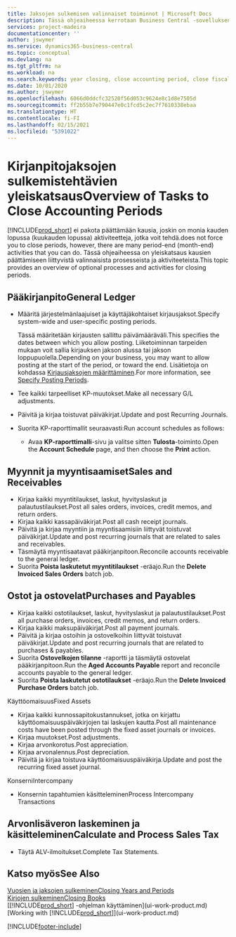 ```yaml
---
title: Jaksojen sulkemisen valinnaiset toiminnot | Microsoft Docs
description: Tässä ohjeaiheessa kerrotaan Business Central -sovelluksen kirjanpitojaksojen sulkemisen valinnaisista prosesseista ja toiminnoista.
services: project-madeira
documentationcenter: ''
author: jswymer
ms.service: dynamics365-business-central
ms.topic: conceptual
ms.devlang: na
ms.tgt_pltfrm: na
ms.workload: na
ms.search.keywords: year closing, close accounting period, close fiscal year, aging, creditor payments, vendor payments
ms.date: 10/01/2020
ms.author: jswymer
ms.openlocfilehash: 6066d0ddcfc32520f56d053c9624e8c1d8e7505d
ms.sourcegitcommit: ff2b55b7e790447e0c1fcd5c2ec7f7610338ebaa
ms.translationtype: HT
ms.contentlocale: fi-FI
ms.lasthandoff: 02/15/2021
ms.locfileid: "5391022"
---
```

# <a name="overview-of-tasks-to-close-accounting-periods"></a><span data-ttu-id="96e33-103">Kirjanpitojaksojen sulkemistehtävien yleiskatsaus</span><span class="sxs-lookup"><span data-stu-id="96e33-103">Overview of Tasks to Close Accounting Periods</span></span>
[!INCLUDE[prod_short](includes/prod_short.md)] <span data-ttu-id="96e33-104">ei pakota päättämään kausia, joskin on monia kauden lopussa (kuukauden lopussa) aktiviteetteja, jotka voit tehdä.</span><span class="sxs-lookup"><span data-stu-id="96e33-104">does not force you to close periods, however, there are many period-end (month-end) activities that you can do.</span></span> <span data-ttu-id="96e33-105">Tässä ohjeaiheessa on yleiskatsaus kausien päättämiseen liittyvistä valinnaisista prosesseista ja aktiviteeteista.</span><span class="sxs-lookup"><span data-stu-id="96e33-105">This topic provides an overview of optional processes and activities for closing periods.</span></span>  

## <a name="general-ledger"></a><span data-ttu-id="96e33-106">Pääkirjanpito</span><span class="sxs-lookup"><span data-stu-id="96e33-106">General Ledger</span></span>
* <span data-ttu-id="96e33-107">Määritä järjestelmänlaajuiset ja käyttäjäkohtaiset kirjausjaksot.</span><span class="sxs-lookup"><span data-stu-id="96e33-107">Specify system-wide and user-specific posting periods.</span></span>  

    <span data-ttu-id="96e33-108">Tässä määritetään kirjausten sallittu päivämääräväli.</span><span class="sxs-lookup"><span data-stu-id="96e33-108">This specifies the dates between which you allow posting.</span></span> <span data-ttu-id="96e33-109">Liiketoiminnan tarpeiden mukaan voit sallia kirjauksen jakson alussa tai jakson loppupuolella.</span><span class="sxs-lookup"><span data-stu-id="96e33-109">Depending on your business, you may want to allow posting at the start of the period, or toward the end.</span></span> <span data-ttu-id="96e33-110">Lisätietoja on kohdassa [Kirjausjaksojen määrittäminen](finance-how-specify-posting-periods.md).</span><span class="sxs-lookup"><span data-stu-id="96e33-110">For more information, see [Specify Posting Periods](finance-how-specify-posting-periods.md).</span></span>  
* <span data-ttu-id="96e33-111">Tee kaikki tarpeelliset KP-muutokset.</span><span class="sxs-lookup"><span data-stu-id="96e33-111">Make all necessary G/L adjustments.</span></span>  
* <span data-ttu-id="96e33-112">Päivitä ja kirjaa toistuvat päiväkirjat.</span><span class="sxs-lookup"><span data-stu-id="96e33-112">Update and post Recurring Journals.</span></span>  
  <!--* Process Consolidations-->
* <span data-ttu-id="96e33-113">Suorita KP-raporttimallit seuraavasti:</span><span class="sxs-lookup"><span data-stu-id="96e33-113">Run account schedules as follows:</span></span>  
  * <span data-ttu-id="96e33-114">Avaa **KP-raporttimalli**-sivu ja valitse sitten **Tulosta**-toiminto.</span><span class="sxs-lookup"><span data-stu-id="96e33-114">Open the **Account Schedule** page, and then choose the **Print** action.</span></span>  

## <a name="sales-and-receivables"></a><span data-ttu-id="96e33-115">Myynnit ja myyntisaamiset</span><span class="sxs-lookup"><span data-stu-id="96e33-115">Sales and Receivables</span></span>
* <span data-ttu-id="96e33-116">Kirjaa kaikki myyntitilaukset, laskut, hyvityslaskut ja palautustilaukset.</span><span class="sxs-lookup"><span data-stu-id="96e33-116">Post all sales orders, invoices, credit memos, and return orders.</span></span>  
* <span data-ttu-id="96e33-117">Kirjaa kaikki kassapäiväkirjat.</span><span class="sxs-lookup"><span data-stu-id="96e33-117">Post all cash receipt journals.</span></span>  
* <span data-ttu-id="96e33-118">Päivitä ja kirjaa myyntiin ja myyntisaamisiin liittyvät toistuvat päiväkirjat.</span><span class="sxs-lookup"><span data-stu-id="96e33-118">Update and post recurring journals that are related to sales and receivables.</span></span>  
* <span data-ttu-id="96e33-119">Täsmäytä myyntisaatavat pääkirjanpitoon.</span><span class="sxs-lookup"><span data-stu-id="96e33-119">Reconcile accounts receivable to the general ledger.</span></span>  
* <span data-ttu-id="96e33-120">Suorita **Poista laskutetut myyntitilaukset** -eräajo.</span><span class="sxs-lookup"><span data-stu-id="96e33-120">Run the **Delete Invoiced Sales Orders** batch job.</span></span>  

## <a name="purchases-and-payables"></a><span data-ttu-id="96e33-121">Ostot ja ostovelat</span><span class="sxs-lookup"><span data-stu-id="96e33-121">Purchases and Payables</span></span>
* <span data-ttu-id="96e33-122">Kirjaa kaikki ostotilaukset, laskut, hyvityslaskut ja palautustilaukset.</span><span class="sxs-lookup"><span data-stu-id="96e33-122">Post all purchase orders, invoices, credit memos, and return orders.</span></span>  
* <span data-ttu-id="96e33-123">Kirjaa kaikki maksupäiväkirjat.</span><span class="sxs-lookup"><span data-stu-id="96e33-123">Post all payment journals.</span></span>  
* <span data-ttu-id="96e33-124">Päivitä ja kirjaa ostoihin ja ostovelkoihin liittyvät toistuvat päiväkirjat.</span><span class="sxs-lookup"><span data-stu-id="96e33-124">Update and post recurring journals that are related to purchases & payables.</span></span>  
* <span data-ttu-id="96e33-125">Suorita **Ostovelkojen tilanne** -raportti ja täsmäytä ostovelat pääkirjanpitoon.</span><span class="sxs-lookup"><span data-stu-id="96e33-125">Run the **Aged Accounts Payable** report and reconcile accounts payable to the general ledger.</span></span>  
* <span data-ttu-id="96e33-126">Suorita **Poista laskutetut ostotilaukset** -eräajo.</span><span class="sxs-lookup"><span data-stu-id="96e33-126">Run the **Delete Invoiced Purchase Orders** batch job.</span></span>  

<span data-ttu-id="96e33-127">Käyttöomaisuus</span><span class="sxs-lookup"><span data-stu-id="96e33-127">Fixed Assets</span></span>
* <span data-ttu-id="96e33-128">Kirjaa kaikki kunnossapitokustannukset, jotka on kirjattu käyttöomaisuuspäiväkirjojen tai laskujen kautta.</span><span class="sxs-lookup"><span data-stu-id="96e33-128">Post all maintenance costs have been posted through the fixed asset journals or invoices.</span></span>
* <span data-ttu-id="96e33-129">Kirjaa muutokset.</span><span class="sxs-lookup"><span data-stu-id="96e33-129">Post adjustments.</span></span>
* <span data-ttu-id="96e33-130">Kirjaa arvonkorotus.</span><span class="sxs-lookup"><span data-stu-id="96e33-130">Post appreciation.</span></span>
* <span data-ttu-id="96e33-131">Kirjaa arvonalennus.</span><span class="sxs-lookup"><span data-stu-id="96e33-131">Post depreciation.</span></span>
* <span data-ttu-id="96e33-132">Päivitä ja kirjaa toistuva käyttöomaisuuspäiväkirja.</span><span class="sxs-lookup"><span data-stu-id="96e33-132">Update and post the recurring fixed asset journal.</span></span>

<span data-ttu-id="96e33-133">Konserni</span><span class="sxs-lookup"><span data-stu-id="96e33-133">Intercompany</span></span>
* <span data-ttu-id="96e33-134">Konsernin tapahtumien käsitteleminen</span><span class="sxs-lookup"><span data-stu-id="96e33-134">Process Intercompany Transactions</span></span>

## <a name="calculate-and-process-sales-tax"></a><span data-ttu-id="96e33-135">Arvonlisäveron laskeminen ja käsitteleminen</span><span class="sxs-lookup"><span data-stu-id="96e33-135">Calculate and Process Sales Tax</span></span>
* <span data-ttu-id="96e33-136">Täytä ALV-ilmoitukset.</span><span class="sxs-lookup"><span data-stu-id="96e33-136">Complete Tax Statements.</span></span>  

## <a name="see-also"></a><span data-ttu-id="96e33-137">Katso myös</span><span class="sxs-lookup"><span data-stu-id="96e33-137">See Also</span></span>
[<span data-ttu-id="96e33-138">Vuosien ja jaksojen sulkeminen</span><span class="sxs-lookup"><span data-stu-id="96e33-138">Closing Years and Periods</span></span>](year-close-years-periods.md)  
[<span data-ttu-id="96e33-139">Kirjojen sulkeminen</span><span class="sxs-lookup"><span data-stu-id="96e33-139">Closing Books</span></span>](year-close-books.md)  
<span data-ttu-id="96e33-140">[[!INCLUDE[prod_short](includes/prod_short.md)] -ohjelman käyttäminen](ui-work-product.md)</span><span class="sxs-lookup"><span data-stu-id="96e33-140">[Working with [!INCLUDE[prod_short](includes/prod_short.md)]](ui-work-product.md)</span></span>


[!INCLUDE[footer-include](includes/footer-banner.md)]
